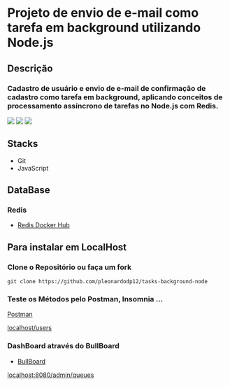 # Projeto de envio de e-mail como tarefa em background utilizando Node.js

## Descrição

### Cadastro de usuário e envio de e-mail de confirmação de cadastro como tarefa em background, aplicando conceitos de processamento assíncrono de tarefas no Node.js com Redis.

![](https://img.shields.io/github/stars/pleonardodp12/tasks-background-node.svg) ![](https://img.shields.io/github/forks/pleonardodp12/tasks-background-node.svg) ![](https://img.shields.io/github/issues/pleonardodp12/tasks-background-node.svg)


## Stacks

* Git
* JavaScript

## DataBase

### Redis

* [Redis Docker Hub](https://hub.docker.com/_/redis)


## Para instalar em LocalHost
### Clone o Repositório ou faça um fork

`git clone https://github.com/pleonardodp12/tasks-background-node`

### Teste os Métodos pelo Postman, Insomnia ...

[Postman](https://www.postman.com/)

[localhost/users](http://localhost:8080/users)

### DashBoard através do BullBoard
* [BullBoard](https://github.com/vcapretz/bull-board#readme)

[localhost:8080/admin/queues](http://localhost:8080/admin/queues)
